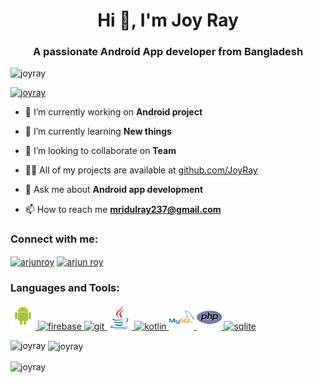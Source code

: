 <h1 align="center">Hi 👋, I'm Joy Ray</h1>
<h3 align="center">A passionate Android App developer from Bangladesh</h3>

<p align="left"> <img src="https://komarev.com/ghpvc/?username=joyray&label=Profile%20views&color=0e75b6&style=flat" alt="joyray" /> </p>

<p align="left"> <a href="https://github.com/ryo-ma/github-profile-trophy"><img src="https://github-profile-trophy.vercel.app/?username=joyray" alt="joyray" /></a> </p>

- 🔭 I’m currently working on **Android project**

- 🌱 I’m currently learning **New things**

- 👯 I’m looking to collaborate on **Team**

- 👨‍💻 All of my projects are available at [github.com/JoyRay](github.com/JoyRay)

- 💬 Ask me about **Android app development**

- 📫 How to reach me **mridulray237@gmail.com**

<h3 align="left">Connect with me:</h3>
<p align="left">
<a href="https://twitter.com/arjunroy" target="blank"><img align="center" src="https://raw.githubusercontent.com/rahuldkjain/github-profile-readme-generator/master/src/images/icons/Social/twitter.svg" alt="arjunroy" height="30" width="40" /></a>
<a href="https://fb.com/arjun roy" target="blank"><img align="center" src="https://raw.githubusercontent.com/rahuldkjain/github-profile-readme-generator/master/src/images/icons/Social/facebook.svg" alt="arjun roy" height="30" width="40" /></a>
</p>

<h3 align="left">Languages and Tools:</h3>
<p align="left"> <a href="https://developer.android.com" target="_blank" rel="noreferrer"> <img src="https://raw.githubusercontent.com/devicons/devicon/master/icons/android/android-original-wordmark.svg" alt="android" width="40" height="40"/> </a> <a href="https://firebase.google.com/" target="_blank" rel="noreferrer"> <img src="https://www.vectorlogo.zone/logos/firebase/firebase-icon.svg" alt="firebase" width="40" height="40"/> </a> <a href="https://git-scm.com/" target="_blank" rel="noreferrer"> <img src="https://www.vectorlogo.zone/logos/git-scm/git-scm-icon.svg" alt="git" width="40" height="40"/> </a> <a href="https://www.java.com" target="_blank" rel="noreferrer"> <img src="https://raw.githubusercontent.com/devicons/devicon/master/icons/java/java-original.svg" alt="java" width="40" height="40"/> </a> <a href="https://kotlinlang.org" target="_blank" rel="noreferrer"> <img src="https://www.vectorlogo.zone/logos/kotlinlang/kotlinlang-icon.svg" alt="kotlin" width="40" height="40"/> </a> <a href="https://www.mysql.com/" target="_blank" rel="noreferrer"> <img src="https://raw.githubusercontent.com/devicons/devicon/master/icons/mysql/mysql-original-wordmark.svg" alt="mysql" width="40" height="40"/> </a> <a href="https://www.php.net" target="_blank" rel="noreferrer"> <img src="https://raw.githubusercontent.com/devicons/devicon/master/icons/php/php-original.svg" alt="php" width="40" height="40"/> </a> <a href="https://www.sqlite.org/" target="_blank" rel="noreferrer"> <img src="https://www.vectorlogo.zone/logos/sqlite/sqlite-icon.svg" alt="sqlite" width="40" height="40"/> </a> </p>

<p><img align="left" src="https://github-readme-stats.vercel.app/api/top-langs?username=joyray&show_icons=true&locale=en&layout=compact" alt="joyray" /></p>

<p>&nbsp;<img align="center" src="https://github-readme-stats.vercel.app/api?username=joyray&show_icons=true&locale=en" alt="joyray" /></p>

<p><img align="center" src="https://github-readme-streak-stats.herokuapp.com/?user=joyray&" alt="joyray" /></p>


